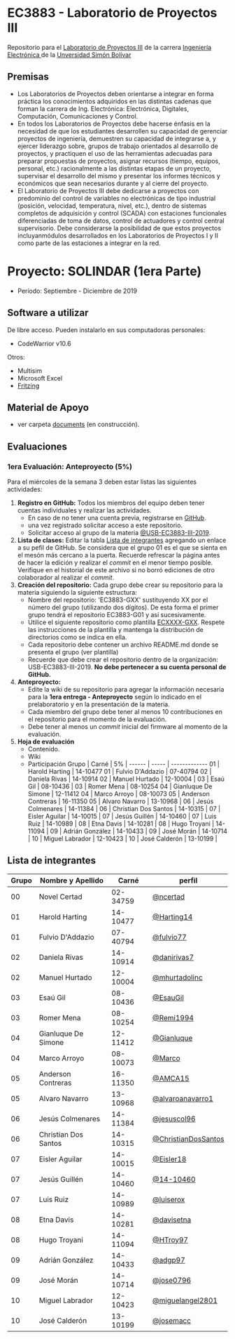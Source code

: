 # EC3883 - Laboratorio de Proyectos III
Repositorio para el [Laboratorio de Proyectos III](http://www.ec.usb.ve/pdf/ec3xxx/ec388X_2002.pdf) de la carrera [Ingeniería Electrónica ](https://www.ie.coord.usb.ve/) de la [Unversidad Simón Bolívar](https://www.usb.ve/)

## Premisas

* Los  Laboratorios  de  Proyectos  deben  orientarse  a  integrar  en  forma  práctica  los conocimientos   adquiridos   en   las   distintas   cadenas   que   forman   la   carrera   de   Ing. Electrónica: Electrónica, Digitales, Computación, Comunicaciones y Control. 
* En todos los Laboratorios de Proyectos debe hacerse énfasis en la necesidad de que los estudiantes desarrollen su capacidad de gerenciar proyectos de ingeniería, demuestren su capacidad  de  integrarse  a,  y  ejercer  liderazgo  sobre,  grupos  de  trabajo  orientados  al desarrollo de proyectos, y practiquen el uso de las herramientas adecuadas para preparar propuestas de proyectos, asignar recursos (tiempo, equipos, personal, etc.) racionalmente a  las  distintas  etapas  de  un  proyecto,  supervisar  el  desarrollo  del  mismo  y  presentar  los informes técnicos y económicos que sean necesarios durante y al cierre del proyecto. 
* El  Laboratorio de Proyectos III debe dedicarse a proyectos con predominio del control de variables no electrónicas de tipo industrial (posición, velocidad, temperatura, nivel, etc.), dentro   de   sistemas   completos   de   adquisición   y   control   (SCADA)   con   estaciones funcionales  diferenciadas  de  toma  de  datos,  control  de  actuadores  y  control  central supervisorio.  Debe  considerarse  la  posibilidad  de  que  estos  proyectos  incluyanmódulos desarrollados  en  los  Laboratorios  de  Proyectos  I  y  II  como  parte  de  las  estaciones  a integrar en la red. 

# Proyecto: SOLINDAR (1era Parte)

* Período: Septiembre - Diciembre de 2019

## Software a utilizar
De libre acceso. Pueden instalarlo en sus computadoras personales:
* CodeWarrior v10.6

Otros:
* Multisim
* Microsoft Excel
* [Fritzing](https://fritzing.org/home/)
## Material de Apoyo
* ver carpeta [documents]() (en construcción).

## Evaluaciones
### 1era Evaluación: Anteproyecto (5%)
Para el miércoles  de la semana 3 deben estar listas las siguientes actividades:
1. **Registro en GitHub:** Todos los miembros del equipo deben tener cuentas individuales y realizar las actividades.
   - En caso de no tener una cuenta previa, registrarse en [GitHub](https://github.com/).
   - una vez registrado solicitar acceso a este repositorio.
   - Solicitar acceso al grupo de la materia [@USB-EC3883-III-2019](https://github.com/USB-EC3883-III-2019).
1. **Lista de clases:** Editar la tabla [Lista de integrantes](#Lista-de-integrantes) agregando un enlace a su pefil de GitHub. Se considera que el grupo 01 es el que se sienta en el mesón más cercano a la puerta. Recuerde refrescar la página antes de hacer la edición y realizar el *commit* en el menor tiempo posible. Verifique en el historial de este archivo si no borró ediciones de otro colaborador al realizar el *commit*.
1. **Creación del repositorio:** Cada grupo debe crear su repositorio para la materia siguiendo la siguiente estructura: 
   * Nombre del repositorio: 'EC3883-GXX' sustituyendo XX por el número del grupo (utilizando dos dígitos). De esta forma el primer grupo tendrá el repositorio EC3883-G01 y así sucesivamente. 
   * Utilice el siguiente repositorio como plantilla [ECXXXX-GXX](https://github.com/ncertad/ECXXXX-GXX). Respete las instrucciones de la plantilla y mantenga la distribución de directorios como se indica en ella.
   * Cada repositorio debe contener un archivo README.md donde se presenta el grupo (ver plantilla)
   * Recuerde que debe crear el repositorio dentro de la organización: USB-EC3883-III-2019. **No debe pertenecer a su cuenta personal de GitHub.**
1. **Anteproyecto:** 
   * Edite la wiki de su repositorio para agregar la información necesaria para la **1era entrega - Anteproyecto** según lo indicado en el prelaboratorio y en la presentación de la materia.
   * Cada miembro del grupo debe tener al menos 10 contribuciones en el repositorio para el momento de la evaluación.
   * Debe tener al menos un _commit_ inicial del firmware al momento de la evaluación.
1. **Hoja de evaluación** 
   * Contenido.
   * Wiki
   * Participación
 Grupo | Carné | 5% |
------ | ----- | -------------
01 | Harold Harting | 14-10477 
01 | Fulvio D'Addazio | 07-40794 
02 | Daniela Rivas | 14-10914 
02 | Manuel Hurtado | 12-10004 |
03 | Esaú Gil | 08-10436 | 
03 | Romer Mena | 08-10254 
04 | Gianluque De Simone | 12-11412 
04 | Marco Arroyo | 08-10073 
05 | Anderson Contreras | 16-11350
05 | Alvaro Navarro | 13-10968 | 
06 | Jesús Colmenares | 14-11384 | 
06 | Christian Dos Santos | 14-10315 | 
07 | Eisler Aguilar | 14-10015 | 
07 | Jesús Guillén | 14-10460 | 
07 | Luis Ruiz | 14-10989 | 
08 | Etna Davis | 14-10281 | 
08 | Hugo Troyani | 14-11094 | 
09 | Adrián González | 14-10433 | 
09 | José Morán | 14-10714 | 
10 | Miguel Labrador | 12-10423 |
10 | José Calderón | 13-10199 | 
## Lista de integrantes 

 Grupo | Nombre y Apellido | Carné | perfil
------ | ----------------- | ----- | -------------
00 | Novel Certad | 02-34759 | [@ncertad](https://github.com/ncertad) 
01 | Harold Harting | 14-10477 | [@Harting14](https://github.com/Harting14)
01 | Fulvio D'Addazio | 07-40794 | [@fulvio77](https://github.com/fulvio77)
02 | Daniela Rivas | 14-10914 | [@danirivas7](https://github.com/danirivas7)
02 | Manuel Hurtado | 12-10004 | [@mhurtadolinc](https://github.com/mhurtadolinc)
03 | Esaú Gil | 08-10436 | [@EsauGil](https://github.com/EsauGil)
03 | Romer Mena | 08-10254 | [@Remi1994](https://github.com/Remi1994)
04 | Gianluque De Simone | 12-11412 | [@Gianluque](https://github.com/Gianluque)
04 | Marco Arroyo | 08-10073 | [@Marco](https://github.com/githubdemarco)
05 | Anderson Contreras | 16-11350 | [@AMCA15](https://github.com/AMCA15)
05 | Alvaro Navarro | 13-10968 | [@alvaroanavarro1](https://github.com/alvaroanavarro1)
06 | Jesús Colmenares | 14-11384 | [@jesuscol96](https://github.com/jesuscol96)
06 | Christian Dos Santos | 14-10315 | [@ChristianDosSantos](https://github.com/ChristianDosSantos)
07 | Eisler Aguilar | 14-10015 | [@Eisler18](https://github.com/Eisler18)
07 | Jesús Guillén | 14-10460 | [@14-10460](https://github.com/14-10460)
07 | Luis Ruiz | 14-10989 | [@luiserox](https://github.com/luiserox)
08 | Etna Davis | 14-10281 | [@davisetna](https://github.com/davisetna)
08 | Hugo Troyani | 14-11094 | [@HTroy97](https://github.com/HTroy97)
09 | Adrián González | 14-10433 | [@adgp97](https://github.com/adgp97)
09 | José Morán | 14-10714 | [@jose0796](https://github.com/jose0796)
10 | Miguel Labrador | 12-10423 |[@miguelangel2801](https://github.com/miguelangel2801)
10 | José Calderón | 13-10199 | [@josemacc](https://github.com/josemacc)

